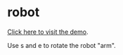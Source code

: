 # robot
[Click here to visit the demo](codedmitry.github.io/webgl_robot). 

Use s and e to rotate the robot "arm".

